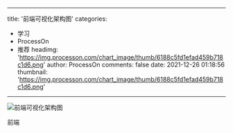 
---
title: '前端可视化架构图'
categories: 
 - 学习
 - ProcessOn
 - 推荐
headimg: 'https://img.processon.com/chart_image/thumb/6188c5fd1efad459b718c1d6.png'
author: ProcessOn
comments: false
date: 2021-12-26 01:18:56
thumbnail: 'https://img.processon.com/chart_image/thumb/6188c5fd1efad459b718c1d6.png'
---

<div>   
<img class="thumb" alt="前端可视化架构图" src="https://img.processon.com/chart_image/thumb/6188c5fd1efad459b718c1d6.png" referrerpolicy="no-referrer">
<p>前端</p>  
</div>
            